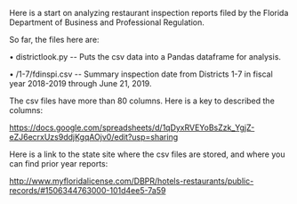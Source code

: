 Here is a start on analyzing restaurant inspection reports filed by the Florida Department of Business and Professional Regulation.

So far, the files here are:

• districtlook.py -- Puts the csv data into a Pandas dataframe for analysis.

• /1-7/fdinspi.csv -- Summary inspection date from Districts 1-7 in fiscal year 2018-2019 through June 21, 2019.

The csv files have more than 80 columns. Here is a key to described the columns:

https://docs.google.com/spreadsheets/d/1qDyxRVEYoBsZzk_YgjZ-eZJ6ecrxUzs9ddjKgqAOjv0/edit?usp=sharing

Here is a link to the state site where the csv files are stored, and where you can find prior year reports:

http://www.myfloridalicense.com/DBPR/hotels-restaurants/public-records/#1506344763000-101d4ee5-7a59

